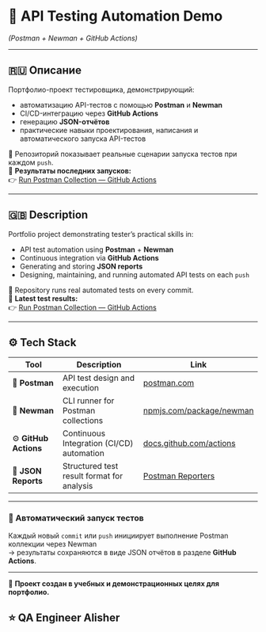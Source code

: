 # 🧪 API Testing Automation Demo

_(Postman + Newman + GitHub Actions)_

---

## 🇷🇺 Описание

Портфолио-проект тестировщика, демонстрирующий:

- автоматизацию API-тестов с помощью **Postman** и **Newman**
- CI/CD-интеграцию через **GitHub Actions**
- генерацию **JSON-отчётов**
- практические навыки проектирования, написания и автоматического запуска API-тестов

📂 Репозиторий показывает реальные сценарии запуска тестов при каждом `push`.  
🔗 **Результаты последних запусков:**  
👉 [Run Postman Collection — GitHub Actions](https://github.com/ja777mail/be_po/actions/workflows/run_postman.yml)

---

## 🇬🇧 Description

Portfolio project demonstrating tester’s practical skills in:

- API test automation using **Postman** + **Newman**
- Continuous integration via **GitHub Actions**
- Generating and storing **JSON reports**
- Designing, maintaining, and running automated API tests on each `push`

📂 Repository runs real automated tests on every commit.  
🔗 **Latest test results:**  
👉 [Run Postman Collection — GitHub Actions](https://github.com/ja777mail/be_po/actions/workflows/run_postman.yml)

---

## ⚙️ Tech Stack

| Tool                  | Description                                | Link                                                                                                           |
| --------------------- | ------------------------------------------ | -------------------------------------------------------------------------------------------------------------- |
| 🧰 **Postman**        | API test design and execution              | [postman.com](https://www.postman.com/)                                                                        |
| 🧪 **Newman**         | CLI runner for Postman collections         | [npmjs.com/package/newman](https://www.npmjs.com/package/newman)                                               |
| ⚙️ **GitHub Actions** | Continuous Integration (CI/CD) automation  | [docs.github.com/actions](https://docs.github.com/actions)                                                     |
| 📄 **JSON Reports**   | Structured test result format for analysis | [Postman Reporters](https://learning.postman.com/docs/collections/using-newman-cli/newman-built-in-reporters/) |

---

### 🧩 Автоматический запуск тестов

Каждый новый `commit` или `push` инициирует выполнение Postman коллекции через Newman  
→ результаты сохраняются в виде JSON отчётов в разделе **GitHub Actions**.

---

📌 **Проект создан в учебных и демонстрационных целях для портфолио.**

## ⭐ QA Engineer Alisher
